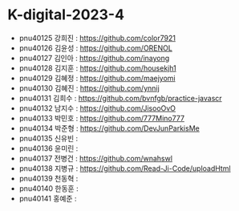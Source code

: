 # K-digital-2023-4

 
+ pnu40125	강희진 : https://github.com/color7921
+ pnu40126	김윤성 : https://github.com/ORENOL
+ pnu40127	김인아 : https://github.com/inayong
+ pnu40128	김지훈 : https://github.com/housekjh1
+ pnu40129	김혜정 : https://github.com/maejyomi
+ pnu40130	김혜진 : https://github.com/ynnij
+ pnu40131	김희수 : https://github.com/bvnfgb/practice-javascr
+ pnu40132	남지수 : https://github.com/JisooOvO
+ pnu40133	박민호 : https://github.com/777Mino777
+ pnu40134	박준형 : https://github.com/DevJunParkisMe
+ pnu40135	신유빈 : 
+ pnu40136	윤미린 : 
+ pnu40137	전병건 : https://github.com/wnahswl
+ pnu40138	지병규 : https://github.com/Read-Ji-Code/uploadHtml
+ pnu40139	천동혁 : 
+ pnu40140	한동훈 : 
+ pnu40141	홍예준 : 
